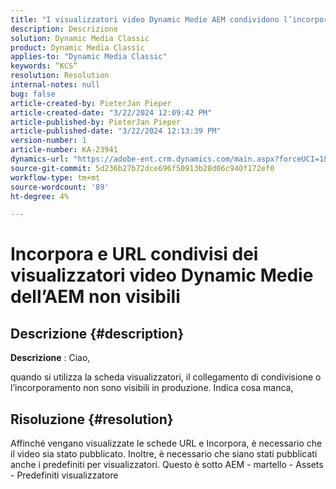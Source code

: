 ```yaml
---
title: "I visualizzatori video Dynamic Medie AEM condividono l’incorporamento e l’URL non sono visibili"
description: Descrizione
solution: Dynamic Media Classic
product: Dynamic Media Classic
applies-to: "Dynamic Media Classic"
keywords: “KCS”
resolution: Resolution
internal-notes: null
bug: false
article-created-by: PieterJan Pieper
article-created-date: "3/22/2024 12:09:42 PM"
article-published-by: PieterJan Pieper
article-published-date: "3/22/2024 12:13:39 PM"
version-number: 1
article-number: KA-23941
dynamics-url: "https://adobe-ent.crm.dynamics.com/main.aspx?forceUCI=1&pagetype=entityrecord&etn=knowledgearticle&id=c851a20d-45e8-ee11-904d-6045bd006295"
source-git-commit: 5d236b27b72dce696f50913b28d06c940f172ef0
workflow-type: tm+mt
source-wordcount: '89'
ht-degree: 4%

---
```


# Incorpora e URL condivisi dei visualizzatori video Dynamic Medie dell’AEM non visibili

## Descrizione {#description}


<b>Descrizione</b> : Ciao,

quando si utilizza la scheda visualizzatori, il collegamento di condivisione o l’incorporamento non sono visibili in produzione. Indica cosa manca,


## Risoluzione {#resolution}


Affinché vengano visualizzate le schede URL e Incorpora, è necessario che il video sia stato pubblicato. Inoltre, è necessario che siano stati pubblicati anche i predefiniti per visualizzatori. Questo è sotto AEM - martello - Assets - Predefiniti visualizzatore
